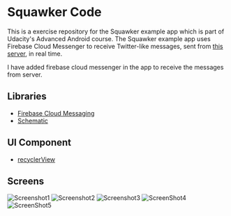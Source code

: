 # Squawker Code

This is a exercise repository for the Squawker example app which is part of Udacity's Advanced Android course. The Squawker example app uses Firebase Cloud Messenger to receive Twitter-like messages, sent from [this server](https://squawkerfcmserver.udacity.com/), in real time. 

I have added firebase cloud messenger in the app to receive the messages from server. 

## Libraries

* [Firebase Cloud Messaging](https://firebase.google.com/docs/cloud-messaging/)
* [Schematic](https://github.com/SimonVT/schematic)

## UI Component
* [recyclerView](https://developer.android.com/reference/android/support/v7/widget/RecyclerView.html)

## Screens
![Screenshot1](https://github.com/manvigupta1987/Squawker/blob/master/ScreenShots/Nexus%206P-Screenshot1.png) ![Screenshot2](https://github.com/manvigupta1987/Squawker/blob/master/ScreenShots/Nexus%206P-Screenshot2.png) ![Screenshot3](https://github.com/manvigupta1987/Squawker/blob/master/ScreenShots/Nexus%206P-Screenshot3.png) ![ScreenShot4](https://github.com/manvigupta1987/Squawker/blob/master/ScreenShots/Nexus%206P-Screenshot4.png) ![ScreenShot5](https://github.com/manvigupta1987/Squawker/blob/master/ScreenShots/Nexus%206P-Screenshot5.png)
